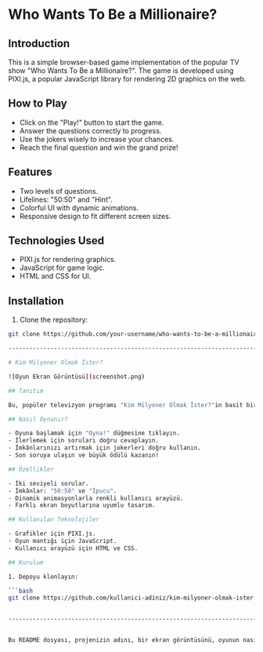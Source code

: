 # Who Wants To Be a Millionaire?

## Introduction

This is a simple browser-based game implementation of the popular TV show "Who Wants To Be a Millionaire?". The game is developed using PIXI.js, a popular JavaScript library for rendering 2D graphics on the web.

## How to Play

- Click on the "Play!" button to start the game.
- Answer the questions correctly to progress.
- Use the jokers wisely to increase your chances.
- Reach the final question and win the grand prize!

## Features

- Two levels of questions.
- Lifelines: "50:50" and "Hint".
- Colorful UI with dynamic animations.
- Responsive design to fit different screen sizes.

## Technologies Used

- PIXI.js for rendering graphics.
- JavaScript for game logic.
- HTML and CSS for UI.

## Installation

1. Clone the repository:

```bash
git clone https://github.com/your-username/who-wants-to-be-a-millionaire.git

-------------------------------------------------------------------------------

# Kim Milyoner Olmak İster?

![Oyun Ekran Görüntüsü](screenshot.png)

## Tanıtım

Bu, popüler televizyon programı "Kim Milyoner Olmak İster?"in basit bir tarayıcı tabanlı oyun uygulamasıdır. Oyun, web üzerinde 2D grafikleri oluşturmak için kullanılan yaygın bir JavaScript kütüphanesi olan PIXI.js kullanılarak geliştirilmiştir.

## Nasıl Oynanır?

- Oyuna başlamak için "Oyna!" düğmesine tıklayın.
- İlerlemek için soruları doğru cevaplayın.
- İmkânlarınızı artırmak için jokerleri doğru kullanın.
- Son soruya ulaşın ve büyük ödülü kazanın!

## Özellikler

- İki seviyeli sorular.
- İmkânlar: "50:50" ve "İpucu".
- Dinamik animasyonlarla renkli kullanıcı arayüzü.
- Farklı ekran boyutlarına uyumlu tasarım.

## Kullanılan Teknolojiler

- Grafikler için PIXI.js.
- Oyun mantığı için JavaScript.
- Kullanıcı arayüzü için HTML ve CSS.

## Kurulum

1. Depoyu klonlayın:

```bash
git clone https://github.com/kullanici-adiniz/kim-milyoner-olmak-ister.git


----------------------------------------------------------------------------


Bu README dosyası, projenizin adını, bir ekran görüntüsünü, oyunun nasıl oynanacağını, özelliklerini, kullanılan teknolojileri ve nasıl kurulacağını açıklıyor. Ayrıca, projenin MIT Lisansı altında lisanslandığını belirtiyor. Kodunuzu ve projenizi bu şablonu kullanarak GitHub'da güzel bir şekilde tanıtabilirsiniz.

